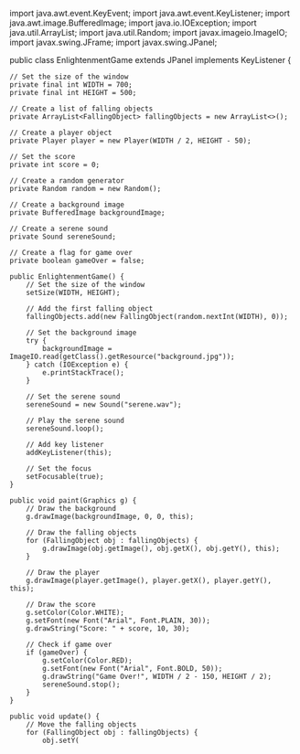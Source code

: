 import java.awt.event.KeyEvent;
import java.awt.event.KeyListener;
import java.awt.image.BufferedImage;
import java.io.IOException;
import java.util.ArrayList;
import java.util.Random;
import javax.imageio.ImageIO;
import javax.swing.JFrame;
import javax.swing.JPanel;

public class EnlightenmentGame extends JPanel implements KeyListener {

    // Set the size of the window
    private final int WIDTH = 700;
    private final int HEIGHT = 500;

    // Create a list of falling objects
    private ArrayList<FallingObject> fallingObjects = new ArrayList<>();

    // Create a player object
    private Player player = new Player(WIDTH / 2, HEIGHT - 50);

    // Set the score
    private int score = 0;

    // Create a random generator
    private Random random = new Random();

    // Create a background image
    private BufferedImage backgroundImage;

    // Create a serene sound
    private Sound sereneSound;

    // Create a flag for game over
    private boolean gameOver = false;

    public EnlightenmentGame() {
        // Set the size of the window
        setSize(WIDTH, HEIGHT);

        // Add the first falling object
        fallingObjects.add(new FallingObject(random.nextInt(WIDTH), 0));

        // Set the background image
        try {
            backgroundImage = ImageIO.read(getClass().getResource("background.jpg"));
        } catch (IOException e) {
            e.printStackTrace();
        }

        // Set the serene sound
        sereneSound = new Sound("serene.wav");

        // Play the serene sound
        sereneSound.loop();

        // Add key listener
        addKeyListener(this);

        // Set the focus
        setFocusable(true);
    }

    public void paint(Graphics g) {
        // Draw the background
        g.drawImage(backgroundImage, 0, 0, this);

        // Draw the falling objects
        for (FallingObject obj : fallingObjects) {
            g.drawImage(obj.getImage(), obj.getX(), obj.getY(), this);
        }

        // Draw the player
        g.drawImage(player.getImage(), player.getX(), player.getY(), this);

        // Draw the score
        g.setColor(Color.WHITE);
        g.setFont(new Font("Arial", Font.PLAIN, 30));
        g.drawString("Score: " + score, 10, 30);

        // Check if game over
        if (gameOver) {
            g.setColor(Color.RED);
            g.setFont(new Font("Arial", Font.BOLD, 50));
            g.drawString("Game Over!", WIDTH / 2 - 150, HEIGHT / 2);
            sereneSound.stop();
        }
    }

    public void update() {
        // Move the falling objects
        for (FallingObject obj : fallingObjects) {
            obj.setY(
